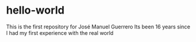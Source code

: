 # hello-world
This is the first repository for José Manuel Guerrero
Its been 16 years since I had my first experience with the real world
